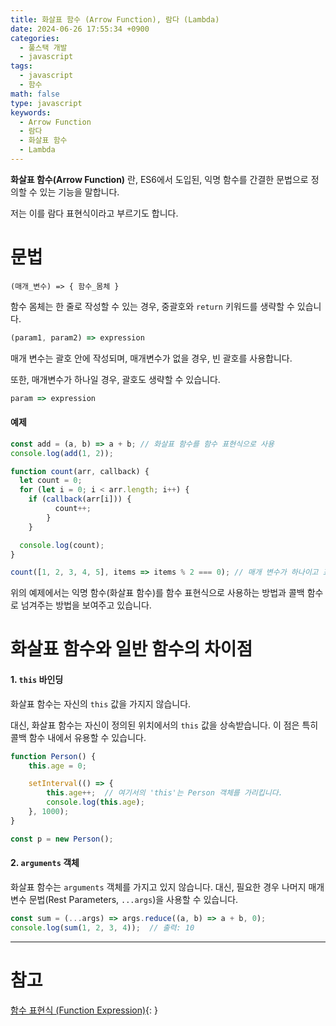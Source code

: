 ```yaml
---
title: 화살표 함수 (Arrow Function), 람다 (Lambda)
date: 2024-06-26 17:55:34 +0900
categories:
  - 풀스택 개발
  - javascript
tags:
  - javascript
  - 함수
math: false
type: javascript
keywords:
  - Arrow Function
  - 람다
  - 화살표 함수
  - Lambda
---
```


**화살표 함수(Arrow Function)** 란, ES6에서 도입된, <span class="font_highlight">익명 함수를 간결한 문법으로 정의할 수 있는 기능</span>을 말합니다.

저는 이를 람다 표현식이라고 부르기도 합니다.

# 문법

```text
(매개_변수) => { 함수_몸체 }
```

함수 몸체는 한 줄로 작성할 수 있는 경우, 중괄호와 `return` 키워드를 생략할 수 있습니다.

```javascript
(param1, param2) => expression
```

매개 변수는 괄호 안에 작성되며, 매개변수가 없을 경우, 빈 괄호를 사용합니다.

또한, 매개변수가 하나일 경우, 괄호도 생략할 수 있습니다.

```javascript
param => expression
```

#### 예제

```javascript
const add = (a, b) => a + b; // 화살표 함수를 함수 표현식으로 사용
console.log(add(1, 2));

function count(arr, callback) {
  let count = 0;
  for (let i = 0; i < arr.length; i++) {
    if (callback(arr[i])) {
          count++;
        }
    }

  console.log(count);
}

count([1, 2, 3, 4, 5], items => items % 2 === 0); // 매개 변수가 하나이고 표현식이 한 줄인 화살표 함수
```

위의 예제에서는 익명 함수(화살표 함수)를 함수 표현식으로 사용하는 방법과 콜백 함수로 넘겨주는 방법을 보여주고 있습니다.

# 화살표 함수와 일반 함수의 차이점

#### 1. `this` 바인딩

화살표 함수는 자신의 `this` 값을 가지지 않습니다.

대신, 화살표 함수는 자신이 정의된 위치에서의 `this` 값을 상속받습니다. 이 점은 특히 콜백 함수 내에서 유용할 수 있습니다.

```javascript
function Person() {
    this.age = 0;

    setInterval(() => {
        this.age++;  // 여기서의 'this'는 Person 객체를 가리킵니다.
        console.log(this.age);
    }, 1000);
}

const p = new Person();
```

#### 2. `arguments` 객체

화살표 함수는 `arguments` 객체를 가지고 있지 않습니다. 대신, 필요한 경우 나머지 매개변수 문법(Rest Parameters, `...args`)을 사용할 수 있습니다.

```javascript
const sum = (...args) => args.reduce((a, b) => a + b, 0);
console.log(sum(1, 2, 3, 4));  // 출력: 10
```

---

# 참고

[함수 표현식 (Function Expression)](/posts/%ED%95%A8%EC%88%98-%ED%91%9C%ED%98%84%EC%8B%9D-(function-expression)/){: }

